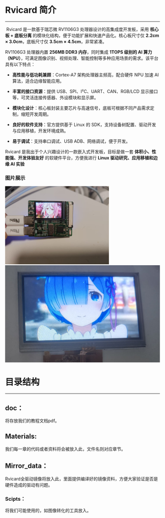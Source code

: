 # Rvicard 简介

------



​		Rvicard 是一款基于瑞芯微 RV1106G3 处理器设计的高集成度开发板，采用 **核心板 + 底板分离** 的模块化结构，便于功能扩展和快速产品化。核心板尺寸仅 **2.2cm × 3.0cm**，底板尺寸仅 **3.5cm × 4.5cm**，非常紧凑。

RV1106G3 处理器内置 **256MB DDR3 内存**，同时集成 **1TOPS 级别的 AI 算力（NPU）**，可满足图像识别、视频处理、智能控制等多种应用场景的需求。该平台具有以下特点：

- **高性能与低功耗兼顾**：Cortex-A7 架构处理器主频高，配合硬件 NPU 加速 AI 算法，适合边缘智能应用。

- **丰富的接口资源**：提供 USB、SPI、I²C、UART、CAN、RGB/LCD 显示接口等，可灵活连接传感器、外设模块和显示屏。
- **模块化设计**：核心板封装主要芯片与高速信号，底板可根据不同产品需求定制，缩短开发周期。
- **良好的软件支持**：官方提供基于 Linux 的 SDK，支持设备树配置、驱动开发与应用移植，开发环境成熟。
- **易于调试**：支持串口调试、USB ADB、网络调试，便于开发。

Rvicard 是我出于个人兴趣设计的一款嵌入式开发板，目标是做一套 **体积小、性能强、开发体验友好** 的软硬件平台，方便我进行 **Linux 驱动研究、应用移植和边缘 AI 实验**





### 图片展示

<img src="pictures\00dccad3024e4df801cbe445f727bf69.jpg" alt="00dccad3024e4df801cbe445f727bf69" style="zoom: 33%;" />

<img src="pictures\image-20250904004626774.png" alt="image-20250904004626774" style="zoom: 80%;" />



# 目录结构

------



## doc：

将存放我们的教程文档pdf。



## Materials:

我们每一章的代码或者资料将会被放入此，文件名则对应章节。



## Mirror_data：

Rvicard全驱动镜像将放入此，里面提供编译好的镜像资料，方便大家验证是否是硬件造成的驱动有问题。



### Scipts：

将我们可能使用的，如图像转化的工具放入。



